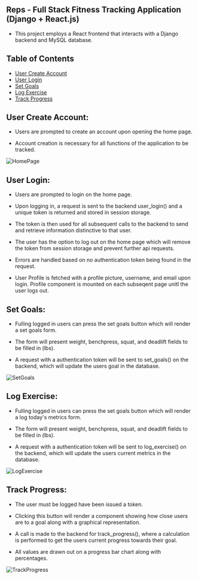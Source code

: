 ## Reps - Full Stack Fitness Tracking Application (Django + React.js)

- This project employs a React frontend that interacts with a Django backend and MySQL database.

## Table of Contents

- [User Create Account](#user-create-account)
- [User Login](#user-login)
- [Set Goals](#set-goals)
- [Log Exercise](#log-exercise)
- [Track Progress](#track-progress)

## User Create Account:

- Users are prompted to create an account upon opening the home page.

- Account creation is necessary for all functions of the application to be tracked.


![HomePage](https://github.com/Ryan-Richardson11/FullStackFitApp/assets/125044341/1e718cac-0738-44e7-b32a-35c4f3107a86)



## User Login:

- Users are prompted to login on the home page.

- Upon logging in, a request is sent to the backend user_login() and a unique token is returned and stored in session storage.

- The token is then used for all subsequent calls to the backend to send and retrieve information distinctive to that user.

- The user has the option to log out on the home page which will remove the token from session storage and prevent further api requests.

- Errors are handled based on no authentication token being found in the request.

- User Profile is fetched with a profile picture, username, and email upon login. Profile component is mounted on each subseqent page unitl the user logs out.


## Set Goals:

- Fulling logged in users can press the set goals button which will render a set goals form.

- The form will present weight, benchpress, squat, and deadlift fields to be filled in (lbs).

- A request with a authentication token will be sent to set_goals() on the backend, which will update the users goal in the database.


![SetGoals](https://github.com/Ryan-Richardson11/FullStackFitApp/assets/125044341/b48db05a-b264-4542-b5e6-43bd45783cd2)


## Log Exercise:

- Fulling logged in users can press the set goals button which will render a log today's metrics form.

- The form will present weight, benchpress, squat, and deadlift fields to be filled in (lbs).

- A request with a authentication token will be sent to log_exercise() on the backend, which will update the users current metrics in the database.


![LogExercise](https://github.com/Ryan-Richardson11/FullStackFitApp/assets/125044341/782e5d3d-049a-456a-b74c-7590fc3edea1)


## Track Progress:

- The user must be logged have been issued a token.

- Clicking this button will render a component showing how close users are to a goal along with a graphical representation.

- A call is made to the backend for track_progress(), where a calculation is performed to get the users current progress towards their goal.

- All values are drawn out on a progress bar chart along with percentages.


![TrackProgress](https://github.com/Ryan-Richardson11/FullStackFitApp/assets/125044341/a67cd8b6-7692-44db-b288-aeccf0408bef)



